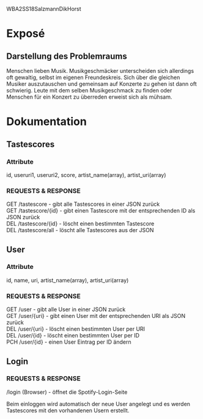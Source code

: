 WBA2SS18SalzmannDikHorst

# Exposé  						      

## Darstellung des Problemraums

Menschen lieben Musik. Musikgeschmäcker unterscheiden sich allerdings oft gewaltig, selbst im eigenen Freundeskreis. Sich über die gleichen Musiker auszutauschen und gemeinsam auf Konzerte zu gehen ist dann oft schwierig. Leute mit dem selben Musikgeschmack zu finden oder Menschen für ein Konzert zu überreden erweist sich als mühsam.  

# Dokumentation

## Tastescores  
  
### Attribute  
  
id, useruri1, useruri2, score, artist_name(array), artist_uri(array)  
  
### REQUESTS & RESPONSE  
  
GET /tastescore - gibt alle Tastescores in einer JSON zurück  
GET /tastescore/{id} - gibt einen Tastescore mit der entsprechenden ID als JSON zurück  
DEL /tastescore/{id} - löscht einen bestimmten Tastescore  
DEL /tastescore/all - löscht alle Tastescores aus der JSON   
  
## User  
  
### Attribute  
  
id, name, uri, artist_name(array), artist_uri(array)  
  
### REQUESTS & RESPONSE  
  
GET /user - gibt alle User in einer JSON zurück  
GET /user/{uri} - gibt einen User mit der entsprechenden URI als JSON zurück  
DEL /user/{uri} - löscht einen bestimmten User per URI  
DEL /user/{id} - löscht einen bestimmten User per ID  
PCH /user/{id} - einen User Eintrag per ID ändern  
  
## Login  
  
### REQUESTS & RESPONSE  
  
/login (Browser) - öffnet die Spotify-Login-Seite   
  
Beim einloggen wird automatisch der neue User angelegt und es werden Tastescores mit den vorhandenen Usern erstellt.   
  

